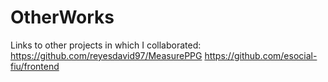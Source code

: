 # OtherWorks
Links to other projects in which I collaborated:
https://github.com/reyesdavid97/MeasurePPG
https://github.com/esocial-fiu/frontend
